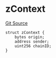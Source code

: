 # zContext
[Git Source](https://github.com/zeta-chain/protocol-contracts/blob/7460fd6c98edf7a57303313f277ac3e3bfe89081/contracts/zevm/interfaces/UniversalContract.sol)


```solidity
struct zContext {
    bytes origin;
    address sender;
    uint256 chainID;
}
```

